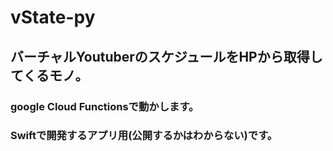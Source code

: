 # vState-py  
## バーチャルYoutuberのスケジュールをHPから取得してくるモノ。  
### google Cloud Functionsで動かします。
### Swiftで開発するアプリ用(公開するかはわからない)です。  